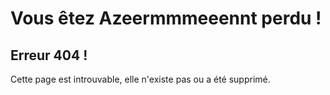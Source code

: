 # Vous êtez Azeermmmeeennt perdu !
## Erreur 404 !

Cette page est introuvable, elle n'existe pas ou a été supprimé.
